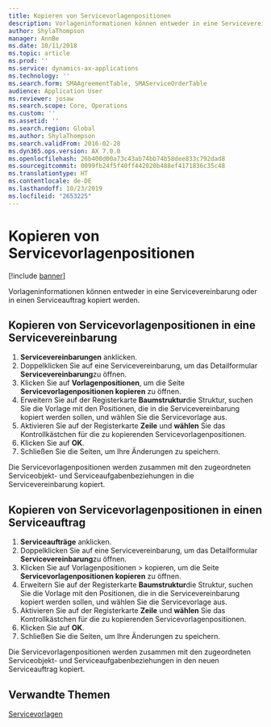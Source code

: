 ```yaml
---
title: Kopieren von Servicevorlagenpositionen
description: Vorlageninformationen können entweder in eine Servicevereinbarung oder in einen Serviceauftrag kopiert werden.
author: ShylaThompson
manager: AnnBe
ms.date: 10/11/2018
ms.topic: article
ms.prod: ''
ms.service: dynamics-ax-applications
ms.technology: ''
ms.search.form: SMAAgreementTable, SMAServiceOrderTable
audience: Application User
ms.reviewer: josaw
ms.search.scope: Core, Operations
ms.custom: ''
ms.assetid: ''
ms.search.region: Global
ms.author: ShylaThompson
ms.search.validFrom: 2016-02-28
ms.dyn365.ops.version: AX 7.0.0
ms.openlocfilehash: 26b400d00a73c43ab74bb74b58dee833c792dad8
ms.sourcegitcommit: 0099fb24f5f40ff442020b488ef4171836c35c48
ms.translationtype: HT
ms.contentlocale: de-DE
ms.lasthandoff: 10/23/2019
ms.locfileid: "2653225"
---
```

# <a name="copy-service-templates-lines"></a>Kopieren von Servicevorlagenpositionen 

[!include [banner](../includes/banner.md)]

Vorlageninformationen können entweder in eine Servicevereinbarung oder in einen Serviceauftrag kopiert werden.

## <a name="copy-service-template-lines-into-a-service-agreement"></a>Kopieren von Servicevorlagenpositionen in eine Servicevereinbarung

1. **Servicevereinbarungen** anklicken.
2. Doppelklicken Sie auf eine Servicevereinbarung, um das Detailformular **Servicevereinbarung**zu öffnen.
3. Klicken Sie auf **Vorlagenpositionen**, um die Seite **Servicevorlagenpositionen kopieren** zu öffnen.
4. Erweitern Sie auf der Registerkarte  **Baumstruktur**die Struktur, suchen Sie die Vorlage mit den Positionen, die in die Servicevereinbarung kopiert werden sollen, und wählen Sie die Servicevorlage aus.
5. Aktivieren Sie auf der Registerkarte **Zeile** und **wählen** Sie das Kontrollkästchen  für die zu kopierenden Servicevorlagenpositionen.
6. Klicken Sie auf **OK**.
7. Schließen Sie die Seiten, um Ihre Änderungen zu speichern.

Die Servicevorlagenpositionen werden zusammen mit den zugeordneten Serviceobjekt- und Serviceaufgabenbeziehungen in die Servicevereinbarung kopiert.

## <a name="copy-service-template-lines-into-a-service-order"></a>Kopieren von Servicevorlagenpositionen in einen Serviceauftrag

1. **Serviceaufträge** anklicken.
2. Doppelklicken Sie auf eine Servicevereinbarung, um das Detailformular **Servicevereinbarung**zu öffnen.
3. Klicken Sie auf Vorlagenpositionen \> kopieren, um die Seite **Servicevorlagenpositionen kopieren** zu öffnen.
4. Erweitern Sie auf der Registerkarte  **Baumstruktur**die Struktur, suchen Sie die Vorlage mit den Positionen, die in die Servicevereinbarung kopiert werden sollen, und wählen Sie die Servicevorlage aus.
5. Aktivieren Sie auf der Registerkarte **Zeile** und **wählen** Sie das Kontrollkästchen  für die zu kopierenden Servicevorlagenpositionen.
6. Klicken Sie auf **OK**.
7. Schließen Sie die Seiten, um Ihre Änderungen zu speichern.

Die Servicevorlagenpositionen werden zusammen mit den zugeordneten Serviceobjekt- und Serviceaufgabenbeziehungen in den neuen Serviceauftrag kopiert. 

## <a name="related-topics"></a>Verwandte Themen

[Servicevorlagen](service-template.md)


